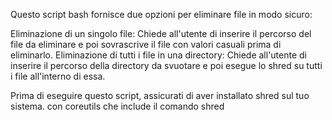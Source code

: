 Questo script bash fornisce due opzioni per eliminare file in modo sicuro:

Eliminazione di un singolo file: Chiede all'utente di inserire il percorso del file da eliminare e poi sovrascrive il file con valori casuali prima di eliminarlo.
Eliminazione di tutti i file in una directory: Chiede all'utente di inserire il percorso della directory da svuotare e poi esegue lo shred su tutti i file all'interno di essa.

Prima di eseguire questo script, assicurati di aver installato shred sul tuo sistema. 
con coreutils  che include il comando shred
